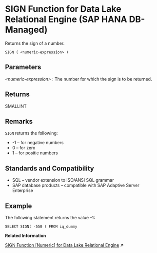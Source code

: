 <!-- loio39dc72ab4eeb4d198cc7f4c051fa4b0d -->

# SIGN Function for Data Lake Relational Engine \(SAP HANA DB-Managed\)

Returns the sign of a number.



```
SIGN ( <numeric-expression> )
```



<a name="loio39dc72ab4eeb4d198cc7f4c051fa4b0d__section_r35_2z5_vrb"/>

## Parameters

 *<numeric-expression\>*
 :   The number for which the sign is to be returned.

 

<a name="loio39dc72ab4eeb4d198cc7f4c051fa4b0d__section_hdb_l43_wrb"/>

## Returns

SMALLINT



<a name="loio39dc72ab4eeb4d198cc7f4c051fa4b0d__section_cvv_fz5_vrb"/>

## Remarks

`SIGN` returns the following:

-   \-1 – for negative numbers
-   0 – for zero
-   1 – for positie numbers



<a name="loio39dc72ab4eeb4d198cc7f4c051fa4b0d__section_nlk_gz5_vrb"/>

## Standards and Compatibility

-   SQL – vendor extension to ISO/ANSI SQL grammar
-   SAP database products – compatible with SAP Adaptive Server Enterprise



<a name="loio39dc72ab4eeb4d198cc7f4c051fa4b0d__section_fb5_gz5_vrb"/>

## Example

The following statement returns the value -1:

```
SELECT SIGN( -550 ) FROM iq_dummy
```

**Related Information**  


[SIGN Function [Numeric] for Data Lake Relational Engine](https://help.sap.com/viewer/19b3964099384f178ad08f2d348232a9/2023_1_QRC/en-US/a57ed58c84f21015bb5e803787dd27eb.html "Returns the sign of a number.") :arrow_upper_right:

